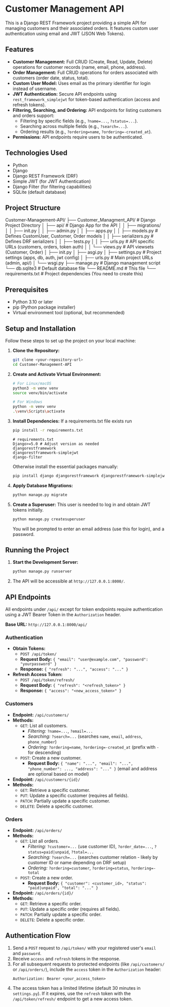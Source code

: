 # Customer Management API

This is a Django REST Framework project providing a simple API for managing customers and their associated orders. It features custom user authentication using email and JWT (JSON Web Tokens).

## Features

*   **Customer Management:** Full CRUD (Create, Read, Update, Delete) operations for customer records (name, email, phone, address).
*   **Order Management:** Full CRUD operations for orders associated with customers (order date, status, total).
*   **Custom User Model:** Uses email as the primary identifier for login instead of username.
*   **JWT Authentication:** Secure API endpoints using `rest_framework_simplejwt` for token-based authentication (access and refresh tokens).
*   **Filtering, Searching, and Ordering:** API endpoints for listing customers and orders support:
    *   Filtering by specific fields (e.g., `?name=...`, `?status=...`).
    *   Searching across multiple fields (e.g., `?search=...`).
    *   Ordering results (e.g., `?ordering=name`, `?ordering=-created_at`).
*   **Permissions:** API endpoints require users to be authenticated.

## Technologies Used

*   Python
*   Django
*   Django REST Framework (DRF)
*   Simple JWT (for JWT Authentication)
*   Django Filter (for filtering capabilities)
*   SQLite (default database)

## Project Structure


Customer-Management-API/
├── Customer_Managment_API/ # Django Project Directory
│ ├── api/ # Django App for the API
│ │ ├── migrations/
│ │ ├── init.py
│ │ ├── admin.py
│ │ ├── apps.py
│ │ ├── models.py # Defines CustomUser, Customer, Order models
│ │ ├── serializers.py # Defines DRF serializers
│ │ ├── tests.py
│ │ ├── urls.py # API specific URLs (customers, orders, token auth)
│ │ └── views.py # API viewsets (Customer, Order)
│ ├── init.py
│ ├── asgi.py
│ ├── settings.py # Project settings (apps, db, auth, jwt config)
│ ├── urls.py # Main project URLs (admin, api/)
│ └── wsgi.py
├── manage.py # Django management script
└── db.sqlite3 # Default database file
└── README.md # This file
└── requirements.txt # Project dependencies (You need to create this)



## Prerequisites

- Python 3.10 or later
- pip (Python package installer)
- Virtual environment tool (optional, but recommended)

## Setup and Installation

Follow these steps to set up the project on your local machine:

1.  **Clone the Repository:**
    ```bash
    git clone <your-repository-url>
    cd Customer-Management-API
    ```

2.  **Create and Activate Virtual Environment:**
    ```bash
    # For Linux/macOS
    python3 -m venv venv
    source venv/bin/activate

    # For Windows
    python -m venv venv
    .\venv\Scripts\activate
    ```

3.  **Install Dependencies:**
    If a requirements.txt file exists run

    ```bash
    pip install -r requirements.txt
    ```
    ```
    # requirements.txt
    Django>=5.0 # Adjust version as needed
    djangorestframework
    djangorestframework-simplejwt
    django-filter
    ```

    Otherwise install the essential packages manually:
    ```bash
    pip install django djangorestframework djangorestframework-simplejwt django-filter
    ```    


4.  **Apply Database Migrations:**
    ```bash
    python manage.py migrate
    ```

5.  **Create a Superuser:**
    This user is needed to log in and obtain JWT tokens initially.
    ```bash
    python manage.py createsuperuser
    ```
    You will be prompted to enter an email address (use this for login), and a password.

## Running the Project

1.  **Start the Development Server:**
    ```bash
    python manage.py runserver
    ```
2.  The API will be accessible at `http://127.0.0.1:8000/`.

## API Endpoints

All endpoints under `/api/` except for token endpoints require authentication using a JWT Bearer Token in the `Authorization` header.

**Base URL:** `http://127.0.0.1:8000/api/`

### Authentication

*   **Obtain Tokens:**
    *   `POST /api/token/`
    *   **Request Body:** `{ "email": "user@example.com", "password": "yourpassword" }`
    *   **Response:** `{ "refresh": "...", "access": "..." }`
*   **Refresh Access Token:**
    *   `POST /api/token/refresh/`
    *   **Request Body:** `{ "refresh": "<refresh_token>" }`
    *   **Response:** `{ "access": "<new_access_token>" }`

### Customers

*   **Endpoint:** `/api/customers/`
*   **Methods:**
    *   `GET`: List all customers.
        *   *Filtering:* `?name=...`, `?email=...`
        *   *Searching:* `?search=...` (searches `name`, `email`, `address`, `phone_number`)
        *   *Ordering:* `?ordering=name`, `?ordering=-created_at` (prefix with `-` for descending)
    *   `POST`: Create a new customer.
        *   **Request Body:** `{ "name": "...", "email": "...", "phone_number": ..., "address": "..." }` (email and address are optional based on model)
*   **Endpoint:** `/api/customers/{id}/`
*   **Methods:**
    *   `GET`: Retrieve a specific customer.
    *   `PUT`: Update a specific customer (requires all fields).
    *   `PATCH`: Partially update a specific customer.
    *   `DELETE`: Delete a specific customer.

### Orders

*   **Endpoint:** `/api/orders/`
*   **Methods:**
    *   `GET`: List all orders.
        *   *Filtering:* `?customer=...` (use customer ID), `?order_date=...`, `?status=paid|unpaid`, `?total=...`
        *   *Searching:* `?search=...` (searches customer relation - likely by customer ID or name depending on DRF setup)
        *   *Ordering:* `?ordering=customer`, `?ordering=status`, `?ordering=-total`
    *   `POST`: Create a new order.
        *   **Request Body:** `{ "customer": <customer_id>, "status": "paid|unpaid", "total": "..." }`
*   **Endpoint:** `/api/orders/{id}/`
*   **Methods:**
    *   `GET`: Retrieve a specific order.
    *   `PUT`: Update a specific order (requires all fields).
    *   `PATCH`: Partially update a specific order.
    *   `DELETE`: Delete a specific order.

## Authentication Flow

1.  Send a `POST` request to `/api/token/` with your registered user's `email` and `password`.
2.  Receive `access` and `refresh` tokens in the response.
3.  For all subsequent requests to protected endpoints (like `/api/customers/` or `/api/orders/`), include the `access` token in the `Authorization` header:
    ```
    Authorization: Bearer <your_access_token>
    ```
4.  The access token has a limited lifetime (default 30 minutes in `settings.py`). If it expires, use the `refresh` token with the `/api/token/refresh/` endpoint to get a new access token.
